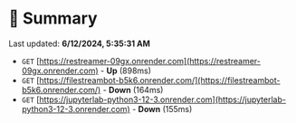 # 📖 Summary
Last updated: **6/12/2024, 5:35:31 AM**

- `GET` [https://restreamer-09gx.onrender.com](https://restreamer-09gx.onrender.com) - **Up** (898ms)
- `GET` [https://filestreambot-b5k6.onrender.com/](https://filestreambot-b5k6.onrender.com/) - **Down** (164ms)
- `GET` [https://jupyterlab-python3-12-3.onrender.com](https://jupyterlab-python3-12-3.onrender.com) - **Down** (155ms)
